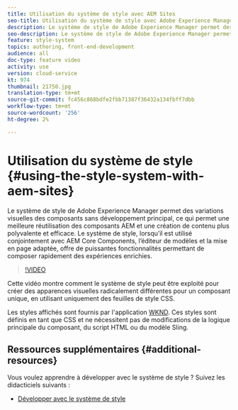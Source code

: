 ```yaml
---
title: Utilisation du système de style avec AEM Sites
seo-title: Utilisation du système de style avec Adobe Experience Manager, AEM Sites
description: Le système de style de Adobe Experience Manager permet des variations visuelles des composants sans développement principal, ce qui permet une meilleure réutilisation des composants AEM et une création de contenu plus polyvalente et efficace. Le système de style, lorsqu’il est utilisé conjointement avec AEM Core Components, l’éditeur de modèles et la mise en page adaptée, offre de puissantes fonctionnalités permettant de composer rapidement des expériences enrichies.
seo-description: Le système de style de Adobe Experience Manager permet des variations visuelles des composants sans développement principal, ce qui permet une meilleure réutilisation des composants AEM et une création de contenu plus polyvalente et efficace. Le système de style, lorsqu’il est utilisé conjointement avec AEM Core Components, l’éditeur de modèles et la mise en page adaptée, offre de puissantes fonctionnalités permettant de composer rapidement des expériences enrichies.
feature: style-system
topics: authoring, front-end-development
audience: all
doc-type: feature video
activity: use
version: cloud-service
kt: 974
thumbnail: 21750.jpg
translation-type: tm+mt
source-git-commit: fc456c868bdfe2fbb71387f36432a134fbff7dbb
workflow-type: tm+mt
source-wordcount: '256'
ht-degree: 2%

---
```



# Utilisation du système de style {#using-the-style-system-with-aem-sites}

Le système de style de Adobe Experience Manager permet des variations visuelles des composants sans développement principal, ce qui permet une meilleure réutilisation des composants AEM et une création de contenu plus polyvalente et efficace. Le système de style, lorsqu’il est utilisé conjointement avec AEM Core Components, l’éditeur de modèles et la mise en page adaptée, offre de puissantes fonctionnalités permettant de composer rapidement des expériences enrichies.

>[!VIDEO](https://video.tv.adobe.com/v/21750/?quality=12&learn=on)

Cette vidéo montre comment le système de style peut être exploité pour créer des apparences visuelles radicalement différentes pour un composant unique, en utilisant uniquement des feuilles de style CSS.

Les styles affichés sont fournis par l&#39;application [WKND](https://github.com/adobe/aem-guides-wknd). Ces styles sont définis en tant que CSS et ne nécessitent pas de modifications de la logique principale du composant, du script HTML ou du modèle Sling.

## Ressources supplémentaires {#additional-resources}

Vous voulez apprendre à développer avec le système de style ? Suivez les didacticiels suivants :

* [Développer avec le système de style](https://experienceleague.adobe.com/docs/experience-manager-learn/getting-started-wknd-tutorial-develop/style-system.html)
